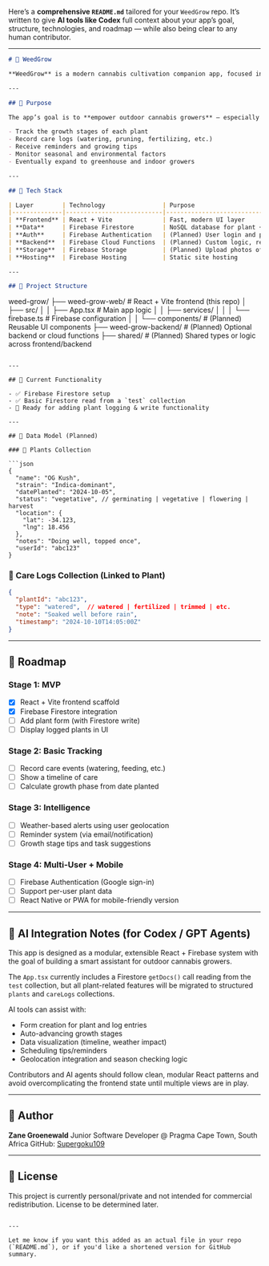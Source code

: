 Here’s a **comprehensive `README.md`** tailored for your `WeedGrow` repo. It’s written to give **AI tools like Codex** full context about your app’s goal, structure, technologies, and roadmap — while also being clear to any human contributor.

---

```markdown
# 🌿 WeedGrow

**WeedGrow** is a modern cannabis cultivation companion app, focused initially on **outdoor growing**. It helps users track their plants' lifecycle, log care activities (like watering and fertilizing), and make smarter growing decisions based on seasonal and weather conditions.

---

## 🎯 Purpose

The app’s goal is to **empower outdoor cannabis growers** — especially beginners — by providing a digital assistant to:

- Track the growth stages of each plant
- Record care logs (watering, pruning, fertilizing, etc.)
- Receive reminders and growing tips
- Monitor seasonal and environmental factors
- Eventually expand to greenhouse and indoor growers

---

## 🧱 Tech Stack

| Layer        | Technology                | Purpose                                 |
|--------------|---------------------------|------------------------------------------|
| **Frontend** | React + Vite              | Fast, modern UI layer                    |
| **Data**     | Firebase Firestore        | NoSQL database for plant + log storage  |
| **Auth**     | Firebase Authentication   | (Planned) User login and personalized data |
| **Backend**  | Firebase Cloud Functions  | (Planned) Custom logic, reminders       |
| **Storage**  | Firebase Storage          | (Planned) Upload photos of plants       |
| **Hosting**  | Firebase Hosting          | Static site hosting                     |

---

## 📁 Project Structure

```

weed-grow/
├── weed-grow-web/          # React + Vite frontend (this repo)
│   ├── src/
│   │   ├── App.tsx         # Main app logic
│   │   ├── services/
│   │   │   └── firebase.ts # Firebase configuration
│   │   └── components/     # (Planned) Reusable UI components
├── weed-grow-backend/      # (Planned) Optional backend or cloud functions
├── shared/                 # (Planned) Shared types or logic across frontend/backend

````

---

## 🔄 Current Functionality

- ✅ Firebase Firestore setup
- ✅ Basic Firestore read from a `test` collection
- 🚧 Ready for adding plant logging & write functionality

---

## 🧪 Data Model (Planned)

### 🔹 Plants Collection

```json
{
  "name": "OG Kush",
  "strain": "Indica-dominant",
  "datePlanted": "2024-10-05",
  "status": "vegetative", // germinating | vegetative | flowering | harvest
  "location": {
    "lat": -34.123,
    "lng": 18.456
  },
  "notes": "Doing well, topped once",
  "userId": "abc123"
}
````

### 🔹 Care Logs Collection (Linked to Plant)

```json
{
  "plantId": "abc123",
  "type": "watered",  // watered | fertilized | trimmed | etc.
  "note": "Soaked well before rain",
  "timestamp": "2024-10-10T14:05:00Z"
}
```

---

## 🚧 Roadmap

### Stage 1: MVP

* [x] React + Vite frontend scaffold
* [x] Firebase Firestore integration
* [ ] Add plant form (with Firestore write)
* [ ] Display logged plants in UI

### Stage 2: Basic Tracking

* [ ] Record care events (watering, feeding, etc.)
* [ ] Show a timeline of care
* [ ] Calculate growth phase from date planted

### Stage 3: Intelligence

* [ ] Weather-based alerts using user geolocation
* [ ] Reminder system (via email/notification)
* [ ] Growth stage tips and task suggestions

### Stage 4: Multi-User + Mobile

* [ ] Firebase Authentication (Google sign-in)
* [ ] Support per-user plant data
* [ ] React Native or PWA for mobile-friendly version

---

## 🤖 AI Integration Notes (for Codex / GPT Agents)

This app is designed as a modular, extensible React + Firebase system with the goal of building a smart assistant for outdoor cannabis growers.

The `App.tsx` currently includes a Firestore `getDocs()` call reading from the `test` collection, but all plant-related features will be migrated to structured `plants` and `careLogs` collections.

AI tools can assist with:

* Form creation for plant and log entries
* Auto-advancing growth stages
* Data visualization (timeline, weather impact)
* Scheduling tips/reminders
* Geolocation integration and season checking logic

Contributors and AI agents should follow clean, modular React patterns and avoid overcomplicating the frontend state until multiple views are in play.

---

## 🙌 Author

**Zane Groenewald**
Junior Software Developer @ Pragma
Cape Town, South Africa
GitHub: [Supergoku109](https://github.com/Supergoku109)

---

## 📄 License

This project is currently personal/private and not intended for commercial redistribution. License to be determined later.

```

---

Let me know if you want this added as an actual file in your repo (`README.md`), or if you'd like a shortened version for GitHub summary.
```
